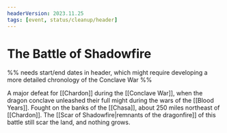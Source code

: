 ```yaml
---
headerVersion: 2023.11.25
tags: [event, status/cleanup/header]
---
```

# The Battle of Shadowfire

%% needs start/end dates in header, which might require developing a more detailed chronology of the Conclave War %%

A major defeat for [[Chardon]] during the [[Conclave War]], when the dragon conclave unleashed their full might during the wars of the [[Blood Years]].  Fought on the banks of the [[Chasa]], about 250 miles northeast of [[Chardon]]. The [[Scar of Shadowfire|remnants of the dragonfire]] of this battle still scar the land, and nothing grows. 
